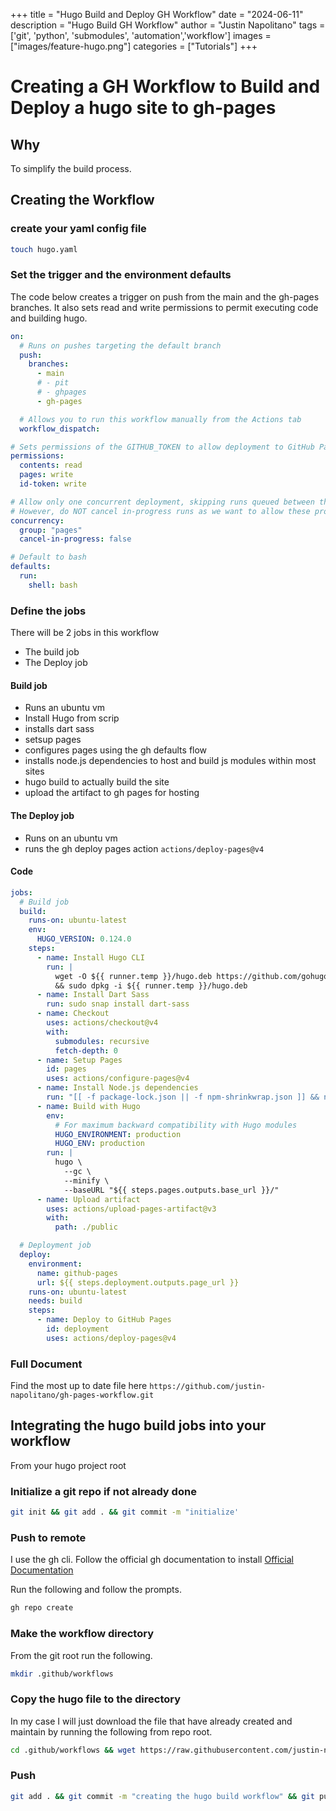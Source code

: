 +++
title =  "Hugo Build and Deploy GH Workflow"
date = "2024-06-11"
description = "Hugo Build GH Workflow"
author = "Justin Napolitano"
tags = ['git', 'python', 'submodules', 'automation','workflow']
images = ["images/feature-hugo.png"]
categories = ["Tutorials"]
+++


# Creating a GH Workflow to Build and Deploy a hugo site to gh-pages

## Why

To simplify the build process.  


## Creating the Workflow

### create your yaml config file

```bash
touch hugo.yaml
```

### Set the trigger and the environment defaults


The code below creates a trigger on push from the main and the gh-pages branches.  It also sets read and write permissions to permit executing code and building hugo.  

```yaml
on:
  # Runs on pushes targeting the default branch
  push:
    branches:
      - main
      # - pit
      # - ghpages
      - gh-pages

  # Allows you to run this workflow manually from the Actions tab
  workflow_dispatch:

# Sets permissions of the GITHUB_TOKEN to allow deployment to GitHub Pages
permissions:
  contents: read
  pages: write
  id-token: write

# Allow only one concurrent deployment, skipping runs queued between the run in-progress and latest queued.
# However, do NOT cancel in-progress runs as we want to allow these production deployments to complete.
concurrency:
  group: "pages"
  cancel-in-progress: false

# Default to bash
defaults:
  run:
    shell: bash
```

### Define the jobs

There will be 2 jobs in this workflow

* The build job
* The Deploy job 

#### Build job 

* Runs an ubuntu vm 
* Install Hugo from scrip 
* installs dart sass 
* setsup pages
* configures pages using the gh defaults flow
* installs node.js dependencies to host and build js modules within most sites
* hugo build to actually build the site
* upload the artifact to gh pages for hosting


#### The Deploy job

* Runs on an ubuntu vm
* runs the gh deploy pages action ```actions/deploy-pages@v4```

#### Code 

```yaml
jobs:
  # Build job
  build:
    runs-on: ubuntu-latest
    env:
      HUGO_VERSION: 0.124.0
    steps:
      - name: Install Hugo CLI
        run: |
          wget -O ${{ runner.temp }}/hugo.deb https://github.com/gohugoio/hugo/releases/download/v${HUGO_VERSION}/hugo_extended_${HUGO_VERSION}_linux-amd64.deb \
          && sudo dpkg -i ${{ runner.temp }}/hugo.deb          
      - name: Install Dart Sass
        run: sudo snap install dart-sass
      - name: Checkout
        uses: actions/checkout@v4
        with:
          submodules: recursive
          fetch-depth: 0
      - name: Setup Pages
        id: pages
        uses: actions/configure-pages@v4
      - name: Install Node.js dependencies
        run: "[[ -f package-lock.json || -f npm-shrinkwrap.json ]] && npm ci || true"
      - name: Build with Hugo
        env:
          # For maximum backward compatibility with Hugo modules
          HUGO_ENVIRONMENT: production
          HUGO_ENV: production
        run: |
          hugo \
            --gc \
            --minify \
            --baseURL "${{ steps.pages.outputs.base_url }}/"          
      - name: Upload artifact
        uses: actions/upload-pages-artifact@v3
        with:
          path: ./public

  # Deployment job
  deploy:
    environment:
      name: github-pages
      url: ${{ steps.deployment.outputs.page_url }}
    runs-on: ubuntu-latest
    needs: build
    steps:
      - name: Deploy to GitHub Pages
        id: deployment
        uses: actions/deploy-pages@v4
```


### Full Document

Find the most up to date file here ```https://github.com/justin-napolitano/gh-pages-workflow.git```

## Integrating the hugo build jobs into your workflow 

From your hugo project root

### Initialize a git repo if not already done

```bash
git init && git add . && git commit -m "initialize' 

```

### Push to remote

I use the gh cli.  Follow the official gh documentation to install [Official Documentation]("https://cli.github.com/manual/)

Run the following and follow the prompts.  

```bash
gh repo create
```

### Make the workflow directory

From the git root run the following.

```bash
mkdir .github/workflows
```

### Copy the hugo file to the directory 

In my case I will just download the file that have already created and maintain by running the following from repo root. 

```bash
cd .github/workflows && wget https://raw.githubusercontent.com/justin-napolitano/gh-pages-workflow/main/hugo.yaml && cd ../.. 
```

### Push

```bash
git add . && git commit -m "creating the hugo build workflow" && git push 
```
